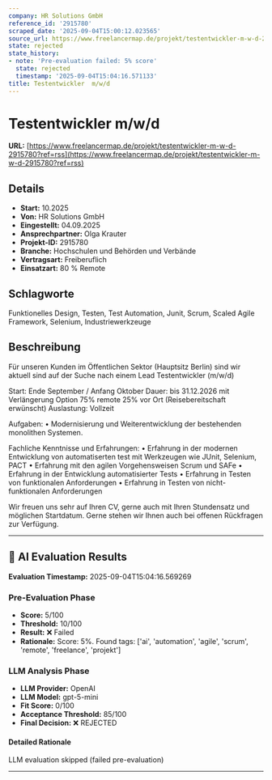 ```yaml
---
company: HR Solutions GmbH
reference_id: '2915780'
scraped_date: '2025-09-04T15:00:12.023565'
source_url: https://www.freelancermap.de/projekt/testentwickler-m-w-d-2915780?ref=rss
state: rejected
state_history:
- note: 'Pre-evaluation failed: 5% score'
  state: rejected
  timestamp: '2025-09-04T15:04:16.571133'
title: Testentwickler  m/w/d
---
```



# Testentwickler  m/w/d
**URL:** [https://www.freelancermap.de/projekt/testentwickler-m-w-d-2915780?ref=rss](https://www.freelancermap.de/projekt/testentwickler-m-w-d-2915780?ref=rss)
## Details
- **Start:** 10.2025
- **Von:** HR Solutions GmbH
- **Eingestellt:** 04.09.2025
- **Ansprechpartner:** Olga Krauter
- **Projekt-ID:** 2915780
- **Branche:** Hochschulen und Behörden und Verbände
- **Vertragsart:** Freiberuflich
- **Einsatzart:** 80
                                                % Remote

## Schlagworte
Funktionelles Design, Testen, Test Automation, Junit, Scrum, Scaled Agile Framework, Selenium, Industriewerkzeuge

## Beschreibung
Für unseren Kunden im Öffentlichen Sektor (Hauptsitz Berlin) sind wir aktuell sind auf der Suche nach einem Lead Testentwickler (m/w/d)

Start: Ende September / Anfang Oktober
Dauer: bis 31.12.2026 mit Verlängerung Option
75% remote 25% vor Ort (Reisebereitschaft erwünscht)
Auslastung: Vollzeit

Aufgaben:
• Modernisierung und Weiterentwicklung der bestehenden monolithen Systemen.

Fachliche Kenntnisse und Erfahrungen:
• Erfahrung in der modernen Entwicklung von automatiserten test mit Werkzeugen wie JUnit, Selenium, PACT
• Erfahrung mit den agilen Vorgehensweisen Scrum und SAFe
• Erfahrung in der Entwicklung automatisierter Tests
• Erfahrung in Testen von funktionalen Anforderungen
• Erfahrung in Testen von nicht-funktionalen Anforderungen

Wir freuen uns sehr auf Ihren CV, gerne auch mit Ihren Stundensatz und möglichen Startdatum.
Gerne stehen wir Ihnen auch bei offenen Rückfragen zur Verfügung.

---

## 🤖 AI Evaluation Results

**Evaluation Timestamp:** 2025-09-04T15:04:16.569269

### Pre-Evaluation Phase
- **Score:** 5/100
- **Threshold:** 10/100
- **Result:** ❌ Failed
- **Rationale:** Score: 5%. Found tags: ['ai', 'automation', 'agile', 'scrum', 'remote', 'freelance', 'projekt']

### LLM Analysis Phase
- **LLM Provider:** OpenAI
- **LLM Model:** gpt-5-mini
- **Fit Score:** 0/100
- **Acceptance Threshold:** 85/100
- **Final Decision:** ❌ REJECTED

#### Detailed Rationale
LLM evaluation skipped (failed pre-evaluation)

---
